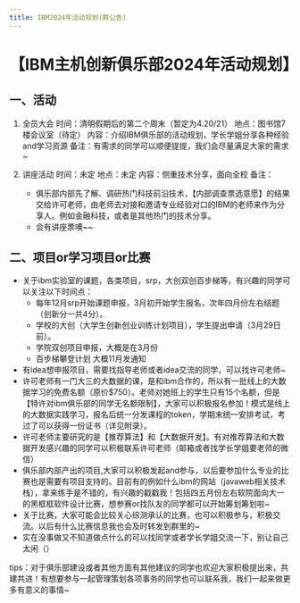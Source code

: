 ```yaml
---
title: IBM2024年活动规划(群公告)
---
```

# 【IBM主机创新俱乐部2024年活动规划】
## 一、活动
1. 全员大会
时间：清明假期后的第二个周末（暂定为4.20/21）
地点：图书馆7楼会议室（待定）
内容：介绍IBM俱乐部的活动规划，学长学姐分享各种经验and学习资源
备注：有需求的同学可以顺便提提，我们会尽量满足大家的需求~

2. 讲座活动
时间：未定
地点：未定
内容：侧重技术分享，面向全校
备注：
   - 俱乐部内部先了解、调研热门科技前沿技术，【内部调查票选意愿】的结果交给许可老师，由老师去对接和邀请专业经验对口的IBM的老师来作为分享人。例如金融科技，或者是其他热门的技术分享。
   - 会有讲座票噢~~

## 二、项目or学习项目or比赛
- 关于ibm实验室的课题，各类项目，srp，大创双创百步梯等，有兴趣的同学可以关注以下时间点：
  - 每年12月srp开始课题申报，3月初开始学生报名，次年四月份左右结题（创新分一共4分）。
  - 学校的大创（大学生创新创业训练计划项目），学生提出申请（3月29日前）。
  - 学院双创项目申报，大概是在3月份
  - 百步梯攀登计划 大概11月发通知
- 有idea想申报项目，需要找指导老师或者idea交流的同学，可以找许可老师~
- 许可老师有一门大三的大数据的课，是和ibm合作的，所以有一批线上的大数据学习的免费名额（原价$750）。老师对她班上的学生只有15个名额，但是【特许对ibm俱乐部的同学无名额限制】，大家可以积极报名参加！模式是线上的大数据实践学习，报名后统一分发课程的token，学期末统一安排考试，考过了可以获得一份证书（详见附录）。
- 许可老师主要研究的是【推荐算法】和【大数据开发】。有对推荐算法和大数据开发感兴趣的同学可以积极联系许可老师（邮箱或者找学长学姐要老师的微信）
- 俱乐部内部产出的项目,大家可以积极发起and参与，以后要参加什么专业的比赛也是需要有项目支持的。目前有的例如什么ibm的网站（javaweb相关技术栈），拿来练手是不错的，有兴趣的戳戳我！包括四五月份左右软院面向大一的黑框框软件设计比赛，想参赛or找队友的同学都可以开始筹划筹划啦~
- 关于比赛，大家可能会比较关心综测承认的比赛，也可以积极参与，积极交流。以后有什么比赛信息我也会及时转发到群里的~
- 实在没事做又不知道做点什么的可以找同学或者学长学姐交流一下，别让自己太闲（）

tips：对于俱乐部建设或者其他方面有其他建议的同学也欢迎大家积极提出来，共建共进！有想要参与一起管理策划各项事务的同学也可以联系我，我们一起来做更多有意义的事情~




